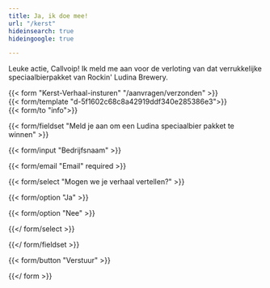 ```yaml
---
title: Ja, ik doe mee!
url: "/kerst"
hideinsearch: true
hideingoogle: true

---
```


Leuke actie, Callvoip! Ik meld me aan voor de verloting van dat verrukkelijke speciaalbierpakket van Rockin' Ludina Brewery.

{{< form "Kerst-Verhaal-insturen" "/aanvragen/verzonden" >}}  
{{< form/template "d-5f1602c68c8a42919ddf340e285386e3">}}  
{{< form/to "info">}}

{{< form/fieldset "Meld je aan om een Ludina speciaalbier pakket te winnen" >}}

{{< form/input "Bedrijfsnaam" >}}

{{< form/email "Email" required >}}

{{< form/select "Mogen we je verhaal vertellen?" >}}

{{< form/option "Ja" >}}

{{< form/option "Nee" >}}

{{</ form/select >}}

{{</ form/fieldset >}}

{{< form/button "Verstuur" >}}

{{</ form >}}
